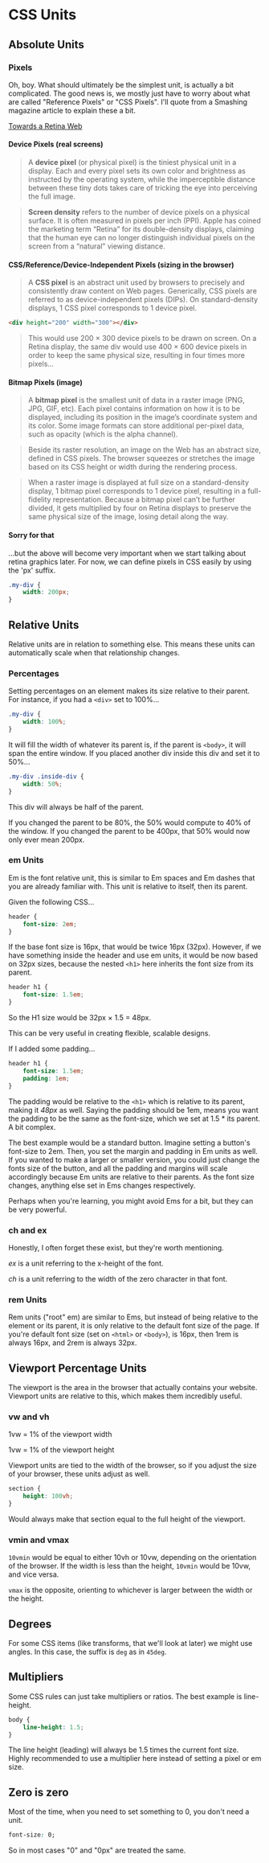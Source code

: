 # CSS Units

## Absolute Units

### Pixels

Oh, boy. What should ultimately be the simplest unit, is actually a bit complicated. The good news is, we mostly just have to worry about what are called "Reference Pixels" or "CSS Pixels". I'll quote from a Smashing magazine article to explain these a bit.

[Towards a Retina Web](https://www.smashingmagazine.com/2012/08/towards-retina-web/)

#### Device Pixels (real screens)

> A **device pixel** (or physical pixel) is the tiniest physical unit in a display. Each and every pixel sets its own color and brightness as instructed by the operating system, while the imperceptible distance between these tiny dots takes care of tricking the eye into perceiving the full image.

> **Screen density** refers to the number of device pixels on a physical surface. It is often measured in pixels per inch (PPI). Apple has coined the marketing term “Retina” for its double-density displays, claiming that the human eye can no longer distinguish individual pixels on the screen from a “natural” viewing distance.

#### CSS/Reference/Device-Independent Pixels (sizing in the browser)

> A **CSS pixel** is an abstract unit used by browsers to precisely and consistently draw content on Web pages. Generically, CSS pixels are referred to as device-independent pixels (DIPs). On standard-density displays, 1 CSS pixel corresponds to 1 device pixel.

```html
<div height="200" width="300"></div>
```

> This would use 200 × 300 device pixels to be drawn on screen. On a Retina display, the same div would use 400 × 600 device pixels in order to keep the same physical size, resulting in four times more pixels...

#### Bitmap Pixels (image)

> A **bitmap pixel** is the smallest unit of data in a raster image (PNG, JPG, GIF, etc). Each pixel contains information on how it is to be displayed, including its position in the image’s coordinate system and its color. Some image formats can store additional per-pixel data, such as opacity (which is the alpha channel).

> Beside its raster resolution, an image on the Web has an abstract size, defined in CSS pixels. The browser squeezes or stretches the image based on its CSS height or width during the rendering process.

> When a raster image is displayed at full size on a standard-density display, 1 bitmap pixel corresponds to 1 device pixel, resulting in a full-fidelity representation. Because a bitmap pixel can’t be further divided, it gets multiplied by four on Retina displays to preserve the same physical size of the image, losing detail along the way.

#### Sorry for that

...but the above will become very important when we start talking about retina graphics later. For now, we can define pixels in CSS  easily by using the 'px' suffix.

```css
.my-div {
    width: 200px;
}
```

## Relative Units

Relative units are in relation to something else. This means these units can automatically scale when that relationship changes. 

<!-- What is a relative unit?
A relative unit gets sizing from something else. In the specification the relative length units are defined as em, ex, ch and rem. These are font-relative lengths. The specification also defines a % value, which is always relative to another value. Using relative values means that things can scale up and down according to some other value. -->

### Percentages

Setting percentages on an element makes its size relative to their parent. For instance, if you had a `<div>` set to 100%...

```css
.my-div {
    width: 100%;
}
```

It will fill the width of whatever its parent is, if the parent is `<body>`, it will span the entire window. If you placed another div inside this div and set it to 50%...

```css
.my-div .inside-div {
    width: 50%;
}
```

This div will always be half of the parent. 

If you changed the parent to be 80%, the 50% would compute to 40% of the window. If you changed the parent to be 400px, that 50% would now only ever mean 200px.

<!-- A container directly inside the viewport with a width of 90% will always be 90% of the available width - whether I am on a phone or high resolution display.

If I have another container inside that first container with a width of 50%, it takes 50% of the width of the parent element and not the viewport. -->

### em Units

Em is the font relative unit, this is similar to Em spaces and Em dashes that you are already familiar with. This unit is relative to itself, then its parent.  

<!-- > An em unit is a size relative to the current font size of that tag. By default, the font size would 16px, so we could use em units instead of px if we’re unsure what pixel size to use but want to make it relative sized:-->

Given the following CSS...

```css
header {
    font-size: 2em;
}
```

If the base font size is 16px, that would be twice 16px (32px). However, if we have something inside the header and use em units, it would be now based on 32px sizes, because the nested `<h1>` here inherits the font size from its parent. 

```css
header h1 {
    font-size: 1.5em;
}
```

So the H1 size would be 32px &times; 1.5 = 48px.

This can be very useful in creating flexible, scalable designs. 

If I added some padding... 

```css
header h1 {
    font-size: 1.5em;
    padding: 1em;
}
```

The padding would be relative to the `<h1>` which is relative to its parent, making it _48px_ as well. Saying the padding should be 1em, means you want the padding to be the same as the font-size, which we set at 1.5 * its parent. A bit complex. 

The best example would be a standard button. Imagine setting a button's font-size to 2em. Then, you set the margin and padding in Em units as well. If you wanted to make a larger or smaller version, you could just change the fonts size of the button, and all the padding and margins will scale accordingly because Em units are relative to their parents.  As the font size changes, anything else set in Ems changes respectively.

Perhaps when you're learning, you might avoid Ems for a bit, but they can be very powerful. 

<!-- Using em for the width of elements can ensure that a box containing some text increases in width as the font size increases. If I change the widths on the boxes in the example above to ems the boxes now increase in width as their font size increases. -->
<!-- 
The em size is relative to the font size on the element in question. This can make ems a little tricky to use. If elements are nested or appear in different contexts in your document you can find that text or elements sized with ems can appear much smaller or larger than you imagined. In the example below both nested boxes have the same class, setting a width of 10em. However that 10em is much wider in the second box because the parent has a larger font-size. -->

### ch and ex

Honestly, I often forget these exist, but they're worth mentioning. 

_ex_ is a unit referring to the x-height of the font.

_ch_ is a unit referring to the width of the zero character in that font.

### rem Units

Rem units ("root" em) are similar to Ems, but instead of being relative to the element or its parent, it is only relative to the default font size of the page. If you're default font size (set on `<html>` or `<body>`), is 16px, then 1rem is always 16px, and 2rem is always 32px.

## Viewport Percentage Units

The viewport is the area in the browser that actually contains your website. Viewport units are relative to this, which makes them incredibly useful.

### vw and vh

1vw = 1% of the viewport width

1vw = 1% of the viewport height

Viewport units are tied to the width of the browser, so if you adjust the size of your browser, these units adjust as well. 

<!-- When we describe the viewport we are talking about the visible area of the website at the current time. Viewport units are relative to the viewport. This makes them incredibly useful for sizing fonts relative to the size of the viewport the user has without needing to use media queries. -->

<!-- Viewport units can also be used for certain layout tasks, as I’ve outlined briefly here and we’ll see more use cases in the rest of the course.


### vw, vh, vmin and vmax
We can base our sizes on the “viewport” — essentially the part of our
page that the browser can currently see. If our unit is “1vw”, this is 1
percent of the viewport width, so if our browser is 1200px across, 1vw
is 12px. “vh” is 1 percentage of the viewport height — so if we can only
see 800px of our page in the browser, 1vh is 8px.
Sometimes we might not know how wide or tall our user’s browsers
are, so using “vw” and “vh” units can work well. For instance, having a
section at exactly the height of the browser could be useful for an intro
to the page: -->

<!-- vh: 1/100th of the height of the viewport
This unit makes it easy for us to make an element as tall as the viewport. For example a full screen hero image. -->


<!-- vw: 1/100th of the width of the viewport
You can use the vw unit for simple, flexible grids. The example below demonstrates two columns, one of 30vw and one of 60vw floated left and right. -->

```css
section {
    height: 100vh;
}
```

Would always make that section equal to the full height of the viewport.

### vmin and vmax

`10vmin` would be equal to either 10vh or 10vw, depending on the orientation of the browser. If the width is less than the height, `10vmin` would be 10vw, and vice versa.

`vmax` is the opposite, orienting to whichever is larger between the width or the height.

<!-- vmin: equal to the smaller of vh or vw
A value of 10vmin would be equal to 10vh if the viewport was shorter than it is wide, and 10vw if the viewport is taller than it is wide.

vmax: equal to the larger of vh or vw
A value of 10vmax would be equal to 10vh if the viewport was taller than it is wide, and 10vw if it is shorter than it is wide. -->



<!-- > The “vmin” units look at the sizes of “vh” and “vw” and see which one of
the two is the smallest. The “vmax” unit does the same, except looking
for the larger of “vh” and “vw”. -->

## Degrees

For some CSS items (like transforms, that we'll look at later) we might use angles. In this case, the suffix is `deg` as in `45deg`.

<!-- > For some CSS rules, we might use angles, such as in background gradients or rotations. To use degrees we use “deg”. For instance, “5deg” is rotate from the top by 5 degrees clockwise. We can use the opposite direction by making it negative, i.e. “-5deg”. -->

## Multipliers

Some CSS rules can just take multipliers or ratios. The best example is line-height.

<!-- > Some CSS rules can also take multiplier numbers, such as line heights and scale. This would be just a single number, which might include decimal places. For instance: -->

```css
body {
    line-height: 1.5;
}
```

The line height (leading) will always be 1.5 times the current font size. Highly recommended to use a multiplier here instead of setting a pixel or em size.

## Zero is zero

Most of the time, when you need to set something to 0, you don't need a unit. 

```css
font-size: 0;
```

So in most cases "0" and "0px" are treated the same.

<!-- > Some students ask, what’s the difference between using “0” and “0px”
or “0em”. The answer is nothing — no pun intended — zero is zero no
matter what unit you use! -->